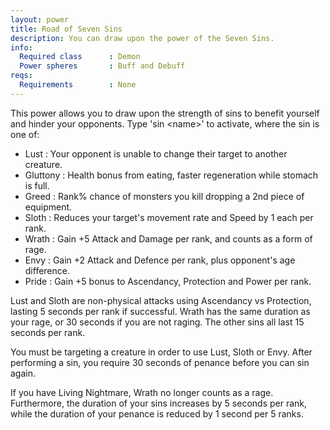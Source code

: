 ```yaml
---
layout: power
title: Road of Seven Sins
description: You can draw upon the power of the Seven Sins.
info:
  Required class      : Demon
  Power spheres       : Buff and Debuff
reqs:
  Requirements        : None
---
```


This power allows you to draw upon the strength of sins to benefit yourself and
hinder your opponents.  Type 'sin \<name>' to activate, where the sin is one of:

- Lust     : Your opponent is unable to change their target to another creature.
- Gluttony : Health bonus from eating, faster regeneration while stomach is full.
- Greed    : Rank% chance of monsters you kill dropping a 2nd piece of equipment.
- Sloth    : Reduces your target's movement rate and Speed by 1 each per rank.
- Wrath    : Gain +5 Attack and Damage per rank, and counts as a form of rage.
- Envy     : Gain +2 Attack and Defence per rank, plus opponent's age difference.
- Pride    : Gain +5 bonus to Ascendancy, Protection and Power per rank.

Lust and Sloth are non-physical attacks using Ascendancy vs Protection, lasting
5 seconds per rank if successful.  Wrath has the same duration as your rage, or
30 seconds if you are not raging.  The other sins all last 15 seconds per rank.

You must be targeting a creature in order to use Lust, Sloth or Envy.  After 
performing a sin, you require 30 seconds of penance before you can sin again.

If you have Living Nightmare, Wrath no longer counts as a rage.  Furthermore, 
the duration of your sins increases by 5 seconds per rank, while the duration 
of your penance is reduced by 1 second per 5 ranks.
